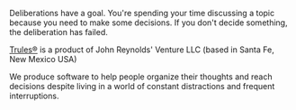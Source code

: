 Deliberations have a goal. You're spending your time discussing a topic because you need to make some decisions.
If you don't decide something, the deliberation has failed.


[Trules®](https://trules.app) is a product of 
John Reynolds' Venture LLC (based in Santa Fe, New Mexico USA)

We produce software to help people organize their thoughts and reach decisions despite living in a world of constant distractions and frequent interruptions.


